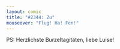 ```yaml
---
layout: comic
title: "#2344: Zu"
mouseover: "Flug! Ha! Fen!"
---
```


PS:
Herzlichste Burzeltagitäten, liebe Luise!
